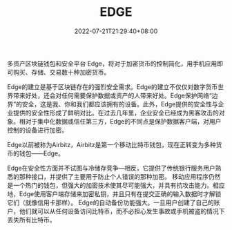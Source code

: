 ﻿---
weight: 
title: "EDGE"
description: "多资产区块链钱包和安全平台 Edge，将对于加密货币的控制简化，用手机应用即可购买、存储、交易数十种加密货币"
date: 2022-07-21T21:29:40+08:00
lastmod: 2022-07-21T10:55:40+08:00
draft: false
authors: ["Cindy"]
featuredImage: "edge.jpg"
link: "https://edge.network/en/"
tags: ["数字代币","EDGE"]
categories: ["navigation"]
navigation: ["数字代币"]
lightgallery: true
toc: true
pinned: false
recommend: false
recommend1: false
---
多资产区块链钱包和安全平台 Edge，将对于加密货币的控制简化，用手机应用即可购买、存储、交易数十种加密货币。

Edge的建立是基于区块链存在的强烈安全需求。Edge的建立不仅仅对数字货币世界带来好处，还会对任何需要保护数据或资产的人带来好处。Edge保护网络“边界”的安全，这是我、你和我们都应该拥有的设备。此外，Edge提供的安全性与企业提供的安全性形成了鲜明对比。在过去几年里，企业安全已经成为黑客攻击的对象。相对于集中化数据或信任第三方，Edge的不同点是保护数据客户端，对用户控制的设备进行加密。

Edge以前被称为Airbitz，Airbitz是第一个移动比特币钱包，现在正转变为多种货币的钱包——Edge。

 Edge在安全性方面并不试图与冷储存竞争—相反，它提供了传统银行服务用户熟悉的那种接口，并提供了主要用于防止个人错误的那种加密。
移动应用程序仍然是一个热门的钱包，但强大的加密技术使其尽可能强大，并具有抗攻击能力。相应地，Edge使用客户端存储来加密私钥，并且只有在提交正确的输入数据时才解锁它们（就像信用卡那样）。
Edge的自动备份功能强大。一旦用户创建了自己的账户，他们就可以从任何设备访问比特币，而不必担心发生事故或手机被盗的情况下丢失所有比特币。